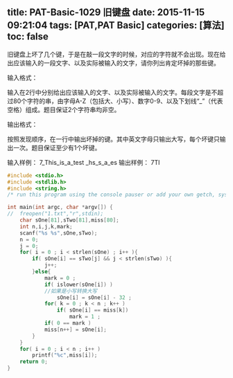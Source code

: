 title: PAT-Basic-1029 旧键盘
date: 2015-11-15 09:21:04
tags: [PAT,PAT Basic]
categories: [算法]
toc: false
---
旧键盘上坏了几个键，于是在敲一段文字的时候，对应的字符就不会出现。现在给出应该输入的一段文字、以及实际被输入的文字，请你列出肯定坏掉的那些键。

输入格式：

输入在2行中分别给出应该输入的文字、以及实际被输入的文字。每段文字是不超过80个字符的串，由字母A-Z（包括大、小写）、数字0-9、以及下划线“_”（代表空格）组成。题目保证2个字符串均非空。

输出格式<!--more-->：

按照发现顺序，在一行中输出坏掉的键。其中英文字母只输出大写，每个坏键只输出一次。题目保证至少有1个坏键。

输入样例：
7_This_is_a_test
_hs_s_a_es
输出样例：
7TI

```c
#include <stdio.h>
#include <stdlib.h>
#include <string.h>
/* run this program using the console pauser or add your own getch, system("pause") or input loop */

int main(int argc, char *argv[]) {
//  freopen("1.txt","r",stdin);
    char sOne[81],sTwo[81],miss[80];
    int n,i,j,k,mark;
    scanf("%s %s",sOne,sTwo);
    n = 0;
    j = 0;
    for( i = 0 ; i < strlen(sOne) ; i++ ){
        if( sOne[i] == sTwo[j] && j < strlen(sTwo) ){
            j++;
        }else{
            mark = 0 ;
            if( islower(sOne[i]) )
            //如果是小写转换大写 
                sOne[i] = sOne[i] - 32 ;
            for( k = 0 ; k < n ; k++ )
                if( sOne[i] == miss[k])
                    mark = 1 ;
            if( 0 == mark )
            miss[n++] = sOne[i];    
        }
    } 
    for( i = 0 ; i < n ; i++ )
        printf("%c",miss[i]);
    return 0;
}
```
